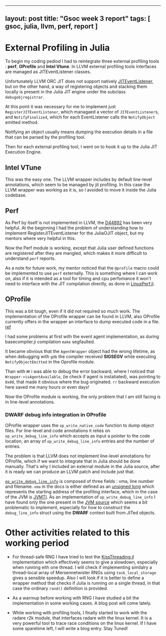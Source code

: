 
---
layout: post
title: "Gsoc week 3 report"
tags: [ gsoc, julia, llvm, perf, report ]
---

# External Profiling in Julia

To begin my coding pediod I had to reintegrate three external profiling
tools : __perf__, __OProfile__ and __Intel Vtune__. In LLVM external
profiling tools interfaces are managed as JITEventListener classes.

Unfortunately LLVM ORC JIT does not support natively [JITEventListener](https://groups.google.com/forum/#!topic/llvm-dev/B7quHkDRoYk), but on the other hand, a way of registering objects and stacking them locally is present in the Julia JIT engine under the subclass `debugobjregistrar`.

At this point it was necessary for me to implement just `RegisterJITEventListener`, 
which managaed a vector of `JITEventListener`s, and `NotifyFinalized`, 
which for each EventListener calls the `NotifyObject` emitted method.

Notifying an object usually means dumping the execution details in a file
that can be parsed by the profiling tool.

Then for each external profiling tool, I went on to hook it up to the Julia
JIT Execution Engine.

## Intel VTune

This was the easy one. The LLVM wrapper includes by default line-level
annotations, which seem to be managed by jit profiling. In this case the
LLVM wrapper was working as it is, so I avoided to move it inside the Julia
codebase.

## Perf

As Perf by itself is not implemented in LLVM, the [D44892](https://reviews.llvm.org/D44892) has been very helpful.
At the beginning I had the problem of understanding how to implement
RegisterJITEventListener for the JuliaOJIT object, but my mentors where
very helpful in this.

Now the Perf module is working, except that Julia user defined functions 
are registered after they are mangled, which makes it more difficult to 
understand `perf` reports.

As a note for future work, my mentor noticed that the `@profile`
macro could be implemented to use `perf` externally. This is something
where I can work on, also if it is intended as a tool for timing and cpu
perfomance it won't need to interface with the JIT compilation directly, as
done in [LinuxPerf.jl](https://github.com/DokFaust/LinuxPerf.jl/).

## OProfile 

This was a bit tough, even if it did not required so much work.
The implementation of the OProfile wrapper can be found in LLVM, also
OProfile currently offers in the wrapper an interface to dump executed code
in a file. [ref](http://oprofile.sourceforge.net/doc/devel/jit-interface.html)

I had some problems at first with the event agent implementation, as
during basecompiler.ji compilation `make` segfaulted.

It became obvious that the `AgentWrapper` object had the wrong lifetime, as
when debugging with `gdb` the compiler received __SIGSEGV__ while executing
`NotifyObjectEmitted` in the Oprofile module.

Than with __rr__ i was able to debug the error backward, where I noticed
that `Wrapper->isAgentAvailable`, (ie check if agent is instatiated), 
was pointing to `0x00`, that made it obvious where the bug originated.
`rr` backward execution here saved me many hours or even days!

Now the OProfile module is working, the only problem that I am still facing
is in line-level annotations.

### DWARF debug info integration in OProfile

OProfile wrapper uses the `op_write_native_code` function to dump object
files. For line-level and code annotations it relies on
`op_write_debug_line_info` which accepts as input a pointer to the code
location, an array of `op_write_debug_line_info` entries and the number of entries.

The problem is that LLVM does not implement line-level annotations for
OProfile, which if we want to integrate that in Julia should be done
manually. 
That's why I included an external module in the Julia source,
after it is ready we can produce an LLVM patch and include just that.

[`op_write_debug_line_info`](http://oprofile.sourceforge.net/doc/devel/op_write_debug_line_info.html) is composed of three fields : vma, line number and
filename. `vma` in the docs is either defined as an [unsigned long](https://www.cs.rice.edu/~la5/doc/oprofile/d0/d27/structdebug__line__info.html#a9d5640d6fea5ff12a5545d8f8940424c) which represents the starting address of the profiling interface, which in the case of the JVM is [JVMTI](http://www.oracle.com/technetwork/articles/javase/jvmti-136367.html).
As an implementation of `op_write_debug_line_info` I have found only the
one present in the [JVM source](https://github.com/aosp-mirror/platform_external_oprofile/blob/3722f1053f4cab90c4daf61451713a2d61d79c71/agents/jvmti/libjvmti_oprofile.c) which seems a bit problematic to implement, especially for how to construct the `debug_line_info` struct using the __DWARF__ context built from JITed objects.

# Other activities related to this working period
 
* For thread-safe RNG I have tried to test the [KissThreading.jl](https://github.com/bkamins/KissThreading.jl/blob/master/src/KissThreading.jl#L7-L13) implementation which effectively seems to give a slowdown, especially when running eith one thread.
  I will check if implementing similalry a thread-local array of
  Mersennetwister RNGs using `task_local_storage` gives a sensible speedup.
  Also I will look if it is better to define a wrapper method that checks if
  Julia is running on a single thread, in that case the ordinary `rand()`
  definition is provided.

* As a warmup before working with RNG I have studied a bit the
  implementation in some working cases. A blog post will come lately.

* While working with profiling tools, I finally started to work with the
  radare r2k module, that interfaces radare with the linux kernel. It is a
  very powerful tool to trace race conditions on the linux kernel.
  If I have some sparetime left, I will write a blog entry. Stay Tuned!


